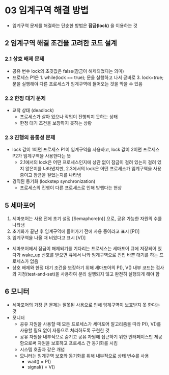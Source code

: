 # 03 임계구역 해결 방법
- 임계구역 문제를 해결하는 단순한 방법은 __잠금(lock)__ 을 이용하는 것

## 2 임계구역 해결 조건을 고려한 코드 설계
### 2.1 상호 배제 문제
- 공유 변수 lock의 초깃값은 false(잠금이 해제되었다는 의미)
- 프로세스 P1은 1. while(lock == true); 문을 실행하고 나서 곧바로 3. lock=true; 문을 실행해야 다른 프로세스가 임계구역에 들어오는 것을 막을 수 있음

### 2.2 한정 대기 문제
- 교착 상태 (deadlock)
    - 프로세스가 살아 있으나 작업이 진행되지 못하는 상태
    - 한정 대기 조건을 보장하지 못하는 상황

### 2.3 진행의 융통성 문제
- lock 값이 1이면 프로세스 P1이 임계구역을 사용하고, lock 값이 2이면 프로세스 P2가 임계구역을 사용한다는 뜻
    - 2.1에서의 lock은 어떤 프로세스인지에 상관 없이 잠금이 걸려 있는지 걸려 있지 않은지를 나타냈지만, 2.3에서의 lock은 어떤 프로세스가 임계구역을 사용 중이고 잠금을 걸었는지를 나타냄
- 경직된 동기화 (lockstep synchronization)
    - 프로세스의 진행이 다른 프로세스로 인해 방햅다는 현상

## 5 세마포어
1. 세마포어는 사용 전에 초기 설정 [Semaphore(n)] 으로, 공유 가능한 자원의 수를 나타냄
2. 초기화가 끝난 후 임계구역에 들어가기 전에 사용 중이라고 표시 [P()]
3. 임계구역을 나올 때 비었다고 표시 [V()]
- 세마포어에서 잠금이 해제되기를 기다리는 프로세스는 세마포어 큐에 저장되어 있다가 wake_up 신호를 받으면 큐에서 나와 임계구역으로 진입
    바쁜 대기를 하는 프로세스가 없음
- 상호 배제와 한정 대기 조건을 보장하기 위해 세마포어의 P(), V() 내부 코드는 검사와 지정(test-and-set)을 사용하여 분리 실행되지 않고 완전히 실행되게 해야 함

## 6 모니터
- 세마포어의 가장 큰 문제는 잘못된 사용으로 인해 임계구역이 보호받지 못 한다는 것
- 모니터
    - 공유 자원을 사용할 때 모든 프로세스가 세마포어 알고리즘을 따라 P(), V()를 사용할 필요 없이 자동으로 처리하도록 구현한 것
    - 공유 자원을 내부적으로 숨기고 공유 자원에 접근하기 위한 인터페이스만 제공함으로써 자원을 보호하고 프로세스 간 동기화를 시킴
    - 시스템 호출과 같은 개념
    - 모니터는 임계구역 보호와 동기화를 위해 내부적으로 상태 변수를 사용
        - wait() = P()
        - signal() = V()